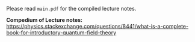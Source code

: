Please read `main.pdf` for the compiled lecture notes.

**Compedium of Lecture notes:** https://physics.stackexchange.com/questions/8441/what-is-a-complete-book-for-introductory-quantum-field-theory

